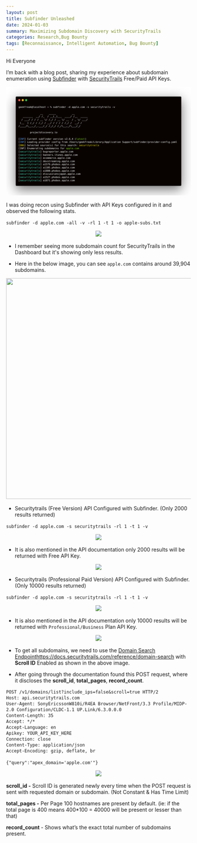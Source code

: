 ```yaml
---
layout: post
title: Subfinder Unleashed
date: 2024-01-03
summary: Maximizing Subdomain Discovery with SecurityTrails
categories: Research,Bug Bounty
tags: [Reconnaissance, Intelligent Automation, Bug Bounty]
---
```


Hi Everyone

I’m back with a blog post, sharing my experience about subdomain enumeration using [Subfinder](https://github.com/projectdiscovery/subfinder) with [SecurityTrails](https://securitytrails.com/app/account) Free/Paid API Keys.

<p align="center">
  <img src="/images/subfinder/subfinder-logo.png"> 
</p>

I was doing recon using Subfinder with API Keys configured in it and observed the following stats.

```subfinder -d apple.com -all -v -rl 1 -t 1 -o apple-subs.txt```

<p align="center">
  <img src="/images/subfinder/terminal-1.png"> 
</p>

- I remember seeing more subdomain count for SecurityTrails in the Dashboard but it's showing only less results.

- Here in the below image, you can see `apple.com` contains around 39,904 subdomains.

<p align="center">
  <img src="/images/subfinder/securitytrail.png" width="800" height="600">
</p>

- Securitytrails (Free Version) API Configured with Subfinder. (Only 2000 results returned)

`subfinder -d apple.com -s securitytrails -rl 1 -t 1 -v`

<p align="center">
  <img src="/images/subfinder/free.png">
</p>

- It is also mentioned in the API documentation only 2000 results will be returned with Free API Key.

<p align="center">
  <img src="/images/subfinder/docs-1.png">
</p>

- Securitytrails (Professional Paid Version) API Configured with Subfinder. (Only 10000 results returned)

`subfinder -d apple.com -s securitytrails -rl 1 -t 1 -v`

<p align="center">
  <img src="/images/subfinder/paid.png">
</p>

- It is also mentioned in the API documentation only 10000 results will be returned with `Professional/Business` Plan API Key.

<p align="center">
  <img src="/images/subfinder/docs-2.png">
</p>

- To get all subdomains, we need to use the [Domain Search Endpoint](https://docs.securitytrails.com/reference/domain-search)https://docs.securitytrails.com/reference/domain-search with **Scroll ID** Enabled as shown in the above image.

- After going through the documentation found this POST request, where it discloses the **scroll_id**, **total_pages**, **record_count**.

```
POST /v1/domains/list?include_ips=false&scroll=true HTTP/2
Host: api.securitytrails.com
User-Agent: SonyEricssonW810i/R4EA Browser/NetFront/3.3 Profile/MIDP-2.0 Configuration/CLDC-1.1 UP.Link/6.3.0.0.0
Content-Length: 35
Accept: */*
Accept-Language: en
Apikey: YOUR_API_KEY_HERE
Connection: close
Content-Type: application/json
Accept-Encoding: gzip, deflate, br

{"query":"apex_domain='apple.com'"}
```

<p align="center">
  <img src="/images/subfinder/post-request.png">
</p>

**scroll_id -** Scroll ID is generated newly every time when the POST request is sent with requested domain or subdomain. (Not Constant & Has Time Limit)

**total_pages -** Per Page 100 hostnames are present by default. (ie: if the total page is 400 means 400*100 = 40000 will be present or lesser than that)

**record_count** - Shows what’s the exact total number of subdomains present.

